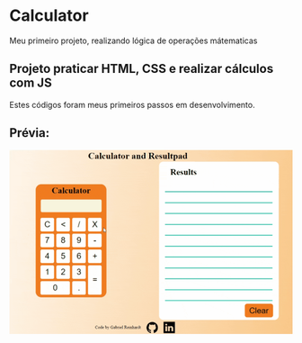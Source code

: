 # Calculator

 <p>Meu primeiro projeto, realizando lógica de operações mátematicas</p>
 
<h2> Projeto praticar HTML, CSS e realizar cálculos com JS</h2>

<p>Estes códigos foram meus primeiros passos em desenvolvimento.</p>

<h2> Prévia: </h2>
<img src="./assets/preview/calculator.gif"/>
